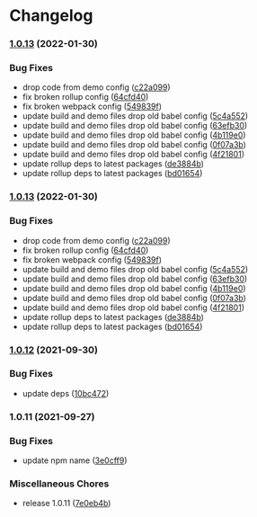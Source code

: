 # Changelog

### [1.0.13](https://www.github.com/donkeyclip/motorcortex-code-typing/compare/v1.0.12...v1.0.13) (2022-01-30)


### Bug Fixes

* drop code from demo config ([c22a099](https://www.github.com/donkeyclip/motorcortex-code-typing/commit/c22a09917dfc0a8eea6931054b73d166b4fc7f1a))
* fix broken rollup config ([64cfd40](https://www.github.com/donkeyclip/motorcortex-code-typing/commit/64cfd40780dc59b50716db4b851b917c92e3afb0))
* fix broken webpack config ([549839f](https://www.github.com/donkeyclip/motorcortex-code-typing/commit/549839f319e69e8feb5aa5b147ef2871b3604b22))
* update build and demo files drop old babel config ([5c4a552](https://www.github.com/donkeyclip/motorcortex-code-typing/commit/5c4a552fe1ae6ed1e25a61a2f901540efbb2f219))
* update build and demo files drop old babel config ([63efb30](https://www.github.com/donkeyclip/motorcortex-code-typing/commit/63efb303e902b517b08b326f6035c491896f5cb7))
* update build and demo files drop old babel config ([4b119e0](https://www.github.com/donkeyclip/motorcortex-code-typing/commit/4b119e065cd547f6359d2df303aa6292d8f81a83))
* update build and demo files drop old babel config ([0f07a3b](https://www.github.com/donkeyclip/motorcortex-code-typing/commit/0f07a3bda5066d0dac5002df9f764251ad9ab546))
* update build and demo files drop old babel config ([4f21801](https://www.github.com/donkeyclip/motorcortex-code-typing/commit/4f21801019a25aaf8d067195f01de219eeb7c8b3))
* update rollup deps to latest packages ([de3884b](https://www.github.com/donkeyclip/motorcortex-code-typing/commit/de3884b5c4263ea9e7a4dd27bdb151f47b543fc0))
* update rollup deps to latest packages ([bd01654](https://www.github.com/donkeyclip/motorcortex-code-typing/commit/bd01654e6952242333c0c48fbc9af4f2bd9d4e93))

### [1.0.13](https://www.github.com/donkeyclip/motorcortex-code-typing/compare/v1.0.12...v1.0.13) (2022-01-30)


### Bug Fixes

* drop code from demo config ([c22a099](https://www.github.com/donkeyclip/motorcortex-code-typing/commit/c22a09917dfc0a8eea6931054b73d166b4fc7f1a))
* fix broken rollup config ([64cfd40](https://www.github.com/donkeyclip/motorcortex-code-typing/commit/64cfd40780dc59b50716db4b851b917c92e3afb0))
* fix broken webpack config ([549839f](https://www.github.com/donkeyclip/motorcortex-code-typing/commit/549839f319e69e8feb5aa5b147ef2871b3604b22))
* update build and demo files drop old babel config ([5c4a552](https://www.github.com/donkeyclip/motorcortex-code-typing/commit/5c4a552fe1ae6ed1e25a61a2f901540efbb2f219))
* update build and demo files drop old babel config ([63efb30](https://www.github.com/donkeyclip/motorcortex-code-typing/commit/63efb303e902b517b08b326f6035c491896f5cb7))
* update build and demo files drop old babel config ([4b119e0](https://www.github.com/donkeyclip/motorcortex-code-typing/commit/4b119e065cd547f6359d2df303aa6292d8f81a83))
* update build and demo files drop old babel config ([0f07a3b](https://www.github.com/donkeyclip/motorcortex-code-typing/commit/0f07a3bda5066d0dac5002df9f764251ad9ab546))
* update build and demo files drop old babel config ([4f21801](https://www.github.com/donkeyclip/motorcortex-code-typing/commit/4f21801019a25aaf8d067195f01de219eeb7c8b3))
* update rollup deps to latest packages ([de3884b](https://www.github.com/donkeyclip/motorcortex-code-typing/commit/de3884b5c4263ea9e7a4dd27bdb151f47b543fc0))
* update rollup deps to latest packages ([bd01654](https://www.github.com/donkeyclip/motorcortex-code-typing/commit/bd01654e6952242333c0c48fbc9af4f2bd9d4e93))

### [1.0.12](https://www.github.com/donkeyclip/motorcortex-code-typing/compare/v1.0.11...v1.0.12) (2021-09-30)


### Bug Fixes

* update deps ([10bc472](https://www.github.com/donkeyclip/motorcortex-code-typing/commit/10bc472cbd16b721f43ccc02d15df35553e88a01))

### 1.0.11 (2021-09-27)


### Bug Fixes

* update npm name ([3e0cff9](https://www.github.com/donkeyclip/motorcortex-code-typing/commit/3e0cff912b6e71d181bff934dd241d15707b62d9))


### Miscellaneous Chores

* release 1.0.11 ([7e0eb4b](https://www.github.com/donkeyclip/motorcortex-code-typing/commit/7e0eb4bd85ffac6298db0f5658915ab9d6b2fbce))
